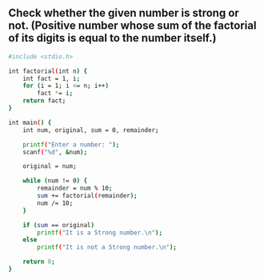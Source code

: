 ## Check whether the given number is strong or not. (Positive number whose sum of the factorial of its digits is equal to the number itself.)

```bash
#include <stdio.h>

int factorial(int n) {
    int fact = 1, i;
    for (i = 1; i <= n; i++)
        fact *= i;
    return fact;
}

int main() {
    int num, original, sum = 0, remainder;

    printf("Enter a number: ");
    scanf("%d", &num);

    original = num;

    while (num != 0) {
        remainder = num % 10;
        sum += factorial(remainder);
        num /= 10;
    }

    if (sum == original)
        printf("It is a Strong number.\n");
    else
        printf("It is not a Strong number.\n");

    return 0;
}
```
